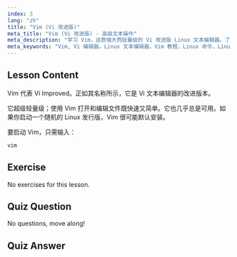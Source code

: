 ```yaml
---
index: 3
lang: "zh"
title: "Vim (Vi 改进版)"
meta_title: "Vim (Vi 改进版) - 高级文本操作"
meta_description: "学习 Vim，这款强大而轻量级的 Vi 改进版 Linux 文本编辑器。了解基本用法以及 Vim 对 Linux 用户至关重要的原因。"
meta_keywords: "Vim, Vi 编辑器，Linux 文本编辑器，Vim 教程，Linux 命令，Linux 初学者，Vim 指南"
---
```


## Lesson Content

Vim 代表 Vi Improved。正如其名称所示，它是 Vi 文本编辑器的改进版本。

它超级轻量级；使用 Vim 打开和编辑文件既快速又简单。它也几乎总是可用。如果你启动一个随机的 Linux 发行版，Vim 很可能默认安装。

要启动 Vim，只需输入：

```bash
vim
```

## Exercise

No exercises for this lesson.

## Quiz Question

No questions, move along!

## Quiz Answer
